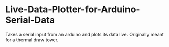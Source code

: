 # Live-Data-Plotter-for-Arduino-Serial-Data
Takes a serial input from an arduino and plots its data live. Originally meant for a thermal draw tower.
